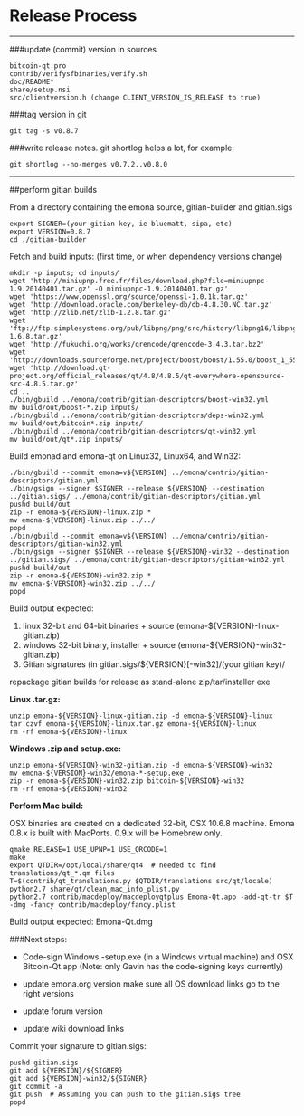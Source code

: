 Release Process
====================

* * *

###update (commit) version in sources


	bitcoin-qt.pro
	contrib/verifysfbinaries/verify.sh
	doc/README*
	share/setup.nsi
	src/clientversion.h (change CLIENT_VERSION_IS_RELEASE to true)

###tag version in git

	git tag -s v0.8.7

###write release notes. git shortlog helps a lot, for example:

	git shortlog --no-merges v0.7.2..v0.8.0

* * *

##perform gitian builds

 From a directory containing the emona source, gitian-builder and gitian.sigs
  
	export SIGNER=(your gitian key, ie bluematt, sipa, etc)
	export VERSION=0.8.7
	cd ./gitian-builder

 Fetch and build inputs: (first time, or when dependency versions change)

	mkdir -p inputs; cd inputs/
	wget 'http://miniupnp.free.fr/files/download.php?file=miniupnpc-1.9.20140401.tar.gz' -O miniupnpc-1.9.20140401.tar.gz'
	wget 'https://www.openssl.org/source/openssl-1.0.1k.tar.gz'
	wget 'http://download.oracle.com/berkeley-db/db-4.8.30.NC.tar.gz'
	wget 'http://zlib.net/zlib-1.2.8.tar.gz'
	wget 'ftp://ftp.simplesystems.org/pub/libpng/png/src/history/libpng16/libpng-1.6.8.tar.gz'
	wget 'http://fukuchi.org/works/qrencode/qrencode-3.4.3.tar.bz2'
	wget 'http://downloads.sourceforge.net/project/boost/boost/1.55.0/boost_1_55_0.tar.bz2'
	wget 'http://download.qt-project.org/official_releases/qt/4.8/4.8.5/qt-everywhere-opensource-src-4.8.5.tar.gz'
	cd ..
	./bin/gbuild ../emona/contrib/gitian-descriptors/boost-win32.yml
	mv build/out/boost-*.zip inputs/
	./bin/gbuild ../emona/contrib/gitian-descriptors/deps-win32.yml
	mv build/out/bitcoin*.zip inputs/
	./bin/gbuild ../emona/contrib/gitian-descriptors/qt-win32.yml
	mv build/out/qt*.zip inputs/

 Build emonad and emona-qt on Linux32, Linux64, and Win32:
  
	./bin/gbuild --commit emona=v${VERSION} ../emona/contrib/gitian-descriptors/gitian.yml
	./bin/gsign --signer $SIGNER --release ${VERSION} --destination ../gitian.sigs/ ../emona/contrib/gitian-descriptors/gitian.yml
	pushd build/out
	zip -r emona-${VERSION}-linux.zip *
	mv emona-${VERSION}-linux.zip ../../
	popd
	./bin/gbuild --commit emona=v${VERSION} ../emona/contrib/gitian-descriptors/gitian-win32.yml
	./bin/gsign --signer $SIGNER --release ${VERSION}-win32 --destination ../gitian.sigs/ ../emona/contrib/gitian-descriptors/gitian-win32.yml
	pushd build/out
	zip -r emona-${VERSION}-win32.zip *
	mv emona-${VERSION}-win32.zip ../../
	popd

  Build output expected:

  1. linux 32-bit and 64-bit binaries + source (emona-${VERSION}-linux-gitian.zip)
  2. windows 32-bit binary, installer + source (emona-${VERSION}-win32-gitian.zip)
  3. Gitian signatures (in gitian.sigs/${VERSION}[-win32]/(your gitian key)/

repackage gitian builds for release as stand-alone zip/tar/installer exe

**Linux .tar.gz:**

	unzip emona-${VERSION}-linux-gitian.zip -d emona-${VERSION}-linux
	tar czvf emona-${VERSION}-linux.tar.gz emona-${VERSION}-linux
	rm -rf emona-${VERSION}-linux

**Windows .zip and setup.exe:**

	unzip emona-${VERSION}-win32-gitian.zip -d emona-${VERSION}-win32
	mv emona-${VERSION}-win32/emona-*-setup.exe .
	zip -r emona-${VERSION}-win32.zip bitcoin-${VERSION}-win32
	rm -rf emona-${VERSION}-win32

**Perform Mac build:**

  OSX binaries are created on a dedicated 32-bit, OSX 10.6.8 machine.
  Emona 0.8.x is built with MacPorts.  0.9.x will be Homebrew only.

	qmake RELEASE=1 USE_UPNP=1 USE_QRCODE=1
	make
	export QTDIR=/opt/local/share/qt4  # needed to find translations/qt_*.qm files
	T=$(contrib/qt_translations.py $QTDIR/translations src/qt/locale)
	python2.7 share/qt/clean_mac_info_plist.py
	python2.7 contrib/macdeploy/macdeployqtplus Emona-Qt.app -add-qt-tr $T -dmg -fancy contrib/macdeploy/fancy.plist

 Build output expected: Emona-Qt.dmg

###Next steps:

* Code-sign Windows -setup.exe (in a Windows virtual machine) and
  OSX Bitcoin-Qt.app (Note: only Gavin has the code-signing keys currently)

* update emona.org version
  make sure all OS download links go to the right versions

* update forum version

* update wiki download links

Commit your signature to gitian.sigs:

	pushd gitian.sigs
	git add ${VERSION}/${SIGNER}
	git add ${VERSION}-win32/${SIGNER}
	git commit -a
	git push  # Assuming you can push to the gitian.sigs tree
	popd

